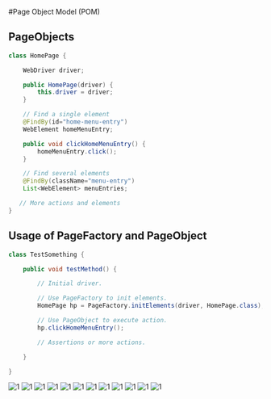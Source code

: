 #Page Object Model (POM)




## PageObjects
``` java
class HomePage {

    WebDriver driver;

    public HomePage(driver) {
        this.driver = driver;
    }

    // Find a single element
    @FindBy(id="home-menu-entry")
    WebElement homeMenuEntry;

    public void clickHomeMenuEntry() {
        homeMenuEntry.click();
    }

    // Find several elements
    @FindBy(className="menu-entry")
    List<WebElement> menuEntries;

   // More actions and elements
}
``` 

## Usage of PageFactory and PageObject
``` java
class TestSomething {

    public void testMethod() {

        // Initial driver.

        // Use PageFactory to init elements.
        HomePage hp = PageFactory.initElements(driver, HomePage.class);

        // Use PageObject to execute action.
        hp.clickHomeMenuEntry();

        // Assertions or more actions.

    }

}
``` 




![1](https://solutionscafe.files.wordpress.com/2014/01/pom.jpg?w=300&h=66)
![1](http://cdn.guru99.com/images/AdvanceSelenium/071514_0722_PageObjectM1.png)
![1](http://cdn.guru99.com/images/AdvanceSelenium/071514_0722_PageObjectM2.png)
![1](http://cdn.guru99.com/images/AdvanceSelenium/071514_0722_PageObjectM3.png)
![1](http://cdn.guru99.com/images/AdvanceSelenium/071514_0722_PageObjectM4.png)
![1](https://solutionscafe.files.wordpress.com/2014/01/untitled14.png)
![1](https://solutionscafe.files.wordpress.com/2014/01/untitled15.png)
![1](https://solutionscafe.files.wordpress.com/2014/01/untitled.png)
![1](https://solutionscafe.files.wordpress.com/2014/01/untitled1.png)
![1](https://solutionscafe.files.wordpress.com/2014/01/untitled18.png)
![1](https://solutionscafe.files.wordpress.com/2014/01/untitled17.png)
![1](https://qxf2.com/blog/wp-content/uploads/2015/06/Gmail_POM-1.jpg)
